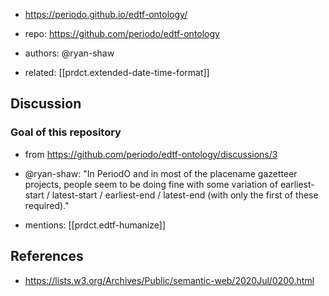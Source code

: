 
- https://periodo.github.io/edtf-ontology/
- repo: https://github.com/periodo/edtf-ontology
- authors: @ryan-shaw

- related: [[prdct.extended-date-time-format]]
  
## Discussion

### Goal of this repository

- from https://github.com/periodo/edtf-ontology/discussions/3

- @ryan-shaw: "In PeriodO and in most of the placename gazetteer projects, people seem to be doing fine with some variation of earliest-start / latest-start / earliest-end / latest-end (with only the first of these required)."
- mentions: [[prdct.edtf-humanize]] 


## References

- https://lists.w3.org/Archives/Public/semantic-web/2020Jul/0200.html